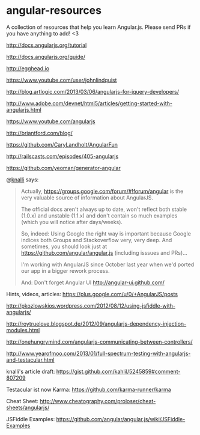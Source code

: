 angular-resources
=================

A collection of resources that help you learn Angular.js. Please send PRs if you have anything to add! <3

http://docs.angularjs.org/tutorial

http://docs.angularjs.org/guide/

http://egghead.io

https://www.youtube.com/user/johnlindquist

http://blog.artlogic.com/2013/03/06/angularjs-for-jquery-developers/

http://www.adobe.com/devnet/html5/articles/getting-started-with-angularjs.html

https://www.youtube.com/angularjs

http://briantford.com/blog/

https://github.com/CaryLandholt/AngularFun

http://railscasts.com/episodes/405-angularjs

https://github.com/yeoman/generator-angular

@[knalli](http://github.com/knalli) says:

> Actually, https://groups.google.com/forum/#!forum/angular is the very valuable source of information about AngularJS.
>
> The official docs aren't always up to date, won't reflect both stable (1.0.x) and unstable (1.1.x) and don't contain so much examples (which you will notice after days/weeks).
>
> So, indeed: Using Google the right way is important because Google indices both Groups and Stackoverflow very, very deep. And sometimes, you should look just at https://github.com/angular/angular.js (including isssues and PRs)...
>
> I'm working with AngularJS since October last year when we'd ported our app in a bigger rework process.
>
> And: Don't forget Angular UI http://angular-ui.github.com/

Hints, videos, articles: https://plus.google.com/u/0/+AngularJS/posts

http://pkozlowskios.wordpress.com/2012/08/12/using-jsfiddle-with-angularjs/

http://roytruelove.blogspot.de/2012/09/angularjs-dependency-injection-modules.html

http://onehungrymind.com/angularjs-communicating-between-controllers/

http://www.yearofmoo.com/2013/01/full-spectrum-testing-with-angularjs-and-testacular.html

knalli's article draft: https://gist.github.com/kahlil/5245859#comment-807209

Testacular ist now Karma: https://github.com/karma-runner/karma

Cheat Sheet: http://www.cheatography.com/proloser/cheat-sheets/angularjs/

JSFiddle Examples: https://github.com/angular/angular.js/wiki/JSFiddle-Examples

